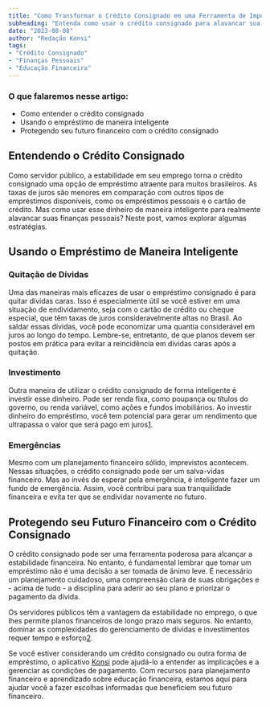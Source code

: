 ```yaml
---
title: "Como Transformar o Crédito Consignado em uma Ferramenta de Impulsionamento Financeiro"
subheading: "Entenda como usar o crédito consignado para alavancar sua situação financeira de maneira sustentável"
date: "2023-08-08"
author: "Redação Konsi"
tags:
- "Crédito Consignado"
- "Finanças Pessoais"
- "Educação Financeira"
---
```


### O que falaremos nesse artigo:

- Como entender o crédito consignado
- Usando o empréstimo de maneira inteligente
- Protegendo seu futuro financeiro com o crédito consignado

## Entendendo o Crédito Consignado

Como servidor público, a estabilidade em seu emprego torna o crédito consignado uma opção de empréstimo atraente para muitos brasileiros. As taxas de juros são menores em comparação com outros tipos de empréstimos disponíveis, como os empréstimos pessoais e o cartão de crédito. Mas como usar esse dinheiro de maneira inteligente para realmente alavancar suas finanças pessoais? Neste post, vamos explorar algumas estratégias.

## Usando o Empréstimo de Maneira Inteligente

### Quitação de Dívidas

Uma das maneiras mais eficazes de usar o empréstimo consignado é para quitar dívidas caras. Isso é especialmente útil se você estiver em uma situação de endividamento, seja com o cartão de crédito ou cheque especial, que têm taxas de juros consideravelmente altas no Brasil. Ao saldar essas dívidas, você pode economizar uma quantia considerável em juros ao longo do tempo. Lembre-se, entretanto, de que planos devem ser postos em prática para evitar a reincidência em dívidas caras após a quitação.

### Investimento

Outra maneira de utilizar o crédito consignado de forma inteligente é investir esse dinheiro. Pode ser renda fixa, como poupança ou títulos do governo, ou renda variável, como ações e fundos imobiliários. Ao investir dinheiro do empréstimo, você tem potencial para gerar um rendimento que ultrapassa o valor que será pago em juros[1](/aprenda-a-navegar-pelas-guas-das-taxas-de-juros).

### Emergências

Mesmo com um planejamento financeiro sólido, imprevistos acontecem. Nessas situações, o crédito consignado pode ser um salva-vidas financeiro. Mas ao invés de esperar pela emergência, é inteligente fazer um fundo de emergência. Assim, você contribui para sua tranquilidade financeira e evita ter que se endividar novamente no futuro.

## Protegendo seu Futuro Financeiro com o Crédito Consignado

O crédito consignado pode ser uma ferramenta poderosa para alcançar a estabilidade financeira. No entanto, é fundamental lembrar que tomar um empréstimo não é uma decisão a ser tomada de ânimo leve. É necessário um planejamento cuidadoso, uma compreensão clara de suas obrigações e - acima de tudo - a disciplina para aderir ao seu plano e priorizar o pagamento da dívida.

Os servidores públicos têm a vantagem da estabilidade no emprego, o que lhes permite planos financeiros de longo prazo mais seguros. No entanto, dominar as complexidades do gerenciamento de dívidas e investimentos requer tempo e esforço[2](/a-importncia-da-educao-financeira-para-servidores-pblicos-e-como-implement-la-em-sua-vida).

Se você estiver considerando um crédito consignado ou outra forma de empréstimo, o aplicativo [Konsi](https://www.konsi.com.br/) pode ajudá-lo a entender as implicações e a gerenciar as condições de pagamento. Com recursos para planejamento financeiro e aprendizado sobre educação financeira, estamos aqui para ajudar você a fazer escolhas informadas que beneficiem seu futuro financeiro.